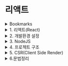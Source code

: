 # 리액트


<details>
<summary>Bookmarks</summary>
<div markdown="1">

| Plugin | URL |
| ------ | ------ |
| React 배타문서 | https://beta.reactjs.org/ |
| React 공식사이트 | https://reactjs.org/ |
| Create React App | https://create-react-app.dev/ |
| HTML to JSX | https://transform.tools/html-to-jsx |
| CSS - BoxShadow | https://cssgenerator.org/box-shadow-css-generator.html |
| 리액트 개발툴 익스텐션 | https://chrome.google.com/webstore/detail/react-developer-tools/fmkadmapgofadopljbjfkapdkoienihi |
| 무료 사진 사이트 | https://unsplash.com/ |
| HTML > JSX | https://transform.tools/html-to-jsx |



## 단축어

※ 커맨트 팔레트 > Snippets: configure user snippets > global.code-snippets.json

1. rfc : react import
2. rsi : 함수 표현식, 리턴없이 소괄호로 값을 리턴, 상태가 없는 ui요소를 반환
3. si : import css
4. cn : className


</div>
</details>

<details>
<summary>1. 리액트(React)</summary>
<div markdown="1">

## 리액트
- UI를 표기·보여주고나서 이벤트에 반응
  (Renders UI and responds to(Reacts to) events)
- 심플한 정적 사이트부터 복잡한 규모까지 웹, 모바일앱을 손쉽게 만들 수 있음
- 유저 인터페이스를 만들기 위한 자바스크립트 라이브러리

#### 01. SPA(Single Page Application)
- 사용자가 버튼을 클릭했을 때, 다른 페이지를 다운받아서 깜빡거리면서 리프레시 되는 것이 아니라 한 어플리케이션에서 컴포넌트를 보여주고 숨기는 방식으로 페이지 내에서 자유자재로 네비게이션하는 것

#### 02. SCR(Client Server Rendering)
- 사용자가 웹 어플리케이션에 접속했을 때, 즉각적으로 html을 보여주는 것이 아니라, 우리가 작성한 코드 js뿐만 아니라 React 라이브러리도 함께 다운받아서 사용자 화면에 UI가 표기되기 때문에 Client측에서 리액트가 렌더링 됨
- React와 Gatsby 또는 Next.js 프레임워크를 함께 사용하면 SSG(Static Site Generation)과 SSR을 함께 구현할 수도 있음

## 컴포넌트
- UI를 component들 단위로 보여주고 이벤트에 반응도록 만들어나가는 라이브러리
- 응집도가 높은 UI 블락이면서 다른 컴포넌드들과는 연결되어 있지 않고 독립적인 응집도를 유지하고있는 빌딩 블록
  (A highly cohesive building block for UIs loosely coupled with other components)

#### 01. 컴포넌트를 나누는 기준
- 재사용성(Don't Repeat Yourself)
- 단일책임(Single Responsibility): 다른 곳에서 재사용될 확률이 낮더라도, 한 컴포넌트 안에서 너무 많은 UI나 Logic이 있다면 작은 단위로 한 UI에서는 하나의 도메인을 담당해서 보여줄 수 있도록 잘게 나누어서 컴포넌트를 만들 수 있음

#### 02. 리액트 동작원리
- 리액트는 컴포넌트의 집합체
- 리액트는 데이터를 내부상태를 가지고있는 State와 외부로부터 전달받는 상태 Props가 있고 이 두가지의 데이터를 나타내는 render가 존재
- 상태(State 또는 Props)이 변경될때마다 re-render가 이루어짐
- 어플리케이션 화면에는 실제로 변경된 부분만 화면에 효율적으로 업데이트가 됨

#### 03. React DOM
- 우리가 HTML로 작성한 것이 브라우저에 표기가 되기 위해서 DOM tree로 구성되는데, 이는 리액트에서도 마찬가지
- 대신에 리액트는 바로 브라우저에 있는 DOM tree를 변경하는 것이 아니라, 가상의 돔트리(Virtual Dom Tree)를 가지고 있고 어떤 상태값이 변경되어서 무언가 업데이트가 된다면, 변경이 일어나기 전에 VDT와 PT(예전상태 Previous tree)를 비교 후에 다른 노드를 판단 후 실제 브라우저에서 필요한 DOM TREE요소를 업데이트
- 따라서 리액트 어플리케이션에서 State를 많이 변경하더라도 실제 브라우저에서는 업데이트 되는 노드만 변경이 이루어짐에 따라 리액트가 조금 더 효율적으로 빠르게 브라우저를 업데이트 해줌
- 사용자가 느끼기에 빠르고 스무스하게 업데이트가 일어나기 위해서는 60fps를 유지하는 것이 중요 -> 리액트에서 자체적으로 진행
- 그렇다고 리액트가 완벽하기 때문에 개발자가 코드를 막 짜면 안되고, 컴포넌트를 효율적으로 만들어나가야 함

## 훅(Hooks)
- State와 LifeCycle에 관련된 기능들을 재사용 가능한 로직과 연결할 수 있는 함수
- Hooks은(함수들은) 값의 재사용이 아니라 로직의 재사용을 위한 것

#### 01. 훅
- useState: 상태관리 로직
- useEffect : 컴포넌트 생애주기 관리 로직
- useUser : 서버에서 받아온 사용자
- 커스텀훅
</div>
</details>

<details>
<summary>2. 개발환경 설정</summary>
<div markdown="1">

| Plugin | URL |
| ------ | ------ |
| VS Code | https://code.visualstudio.com/download |
| Terminal for Mac | https://iterm2.com |
| Terminal for Win | https://gist.github.com/kevin-smets/8568070 |
| NodeJS | https://nodejs.org/en/ |
| Git | https://git-scm.com/downloads |

```sh
## 사용한 커맨드
node -v
npm -v
git --version
corepack enable // yarn 설치
yarn -v
```
</div>
</details>

<details>
<summary>3. NodeJS</summary>
<div markdown="1">

## 노드JS
- 자바스크립트를 브라우저 밖에서 실행할 수 있게 해주는 자바스크립트 실행환경
- 컴퓨터에서 스크립트를 작성하거나 서버를 만들 때도 자바스크립트를 활용 가능
- server-side rendering, command line tools 또는 back-end까지 js로 만들 수 있음

#### 01. npm
- NodeJS를 설치하면 자동으로 설치되는 패키지 매니저
- 프로젝트를 만들 때, 우리가 만드는 코드 뿐만 아니라 외부 dependencies(라이브러리)를 가져와서 쉽게 설치하고 버전을 관리할 수 있게 함
- package.json : 프로젝트 이름, 버전, 모든 외부 라이브러리 디펜던씨 명시 및 관리

#### 02. npx
- npm이 설치될 때, 함께 설치됨
- npm은 패키지를 관리한다면, npx는 패키지들을 개별적으로 실행할 수 있게 도와주는 tool

#### 03. yarn
- npm을 대체해서 사용 가능한 패키지 매니저 (by facebook)
- npm과 서로 호환이 가능하지만 추천되는 방식은 아니라서 일관성 있게 npm 또는 yarn 한가지만 일관성있게 고정적으로 사용
- npm에서 살짝 부족한 단점을 커버하기 위해 만들어짐
- npm은 사용하는 라이브러리가 많을 수록 프로젝트를 실행하는 속도가 현저히 떨어짐, 필요한 라이브러리를 순차적으로 설치하고 실행하기 때문
- yarn은 필요한 라이브러리를 병렬적으로 동시에 설치하고 실행, 보완관련 측면에서도 뛰어남
- fater, consistent, and secure 빠르고, 일관성있고 안전

</div>
</details>

<details>
<summary>4. 프로젝트 구조</summary>
<div markdown="1">

## 프로젝트 구조
1) /.yarn : yarn을 실행하기 위해 필요한 것들
2) /node_modules : npm을 이용해서 설치한 라이브러리들
3) .pnp(play&plug) : yarn을 이용해서 설치한 라이브러리들
   - /node_modules 에 있는 파일 빌드(파일입출력)가 상당히 소모적
   - 따라서 yarn에서는 .pnp 파일로 관리
4) yarn.lock : 라이브러리 버전정보
5) /public : static한 리소스
   - manifest.json : pwa(progressive web appliction)에 필요한 정보(앱 이름, 아이콘 등)
   - robots.txt : 웹 앱을 배포했을 때, 크롤링하는 로봇들에게 사이트에 대한 정보를 명시
6) /src : 작성하는 코드들
   - reportWebVitals.js : 웹 성능 측정
   - setupTests.js : 유닛테스트
7) package.json : 프로젝트 전반적인 정보 및 스크립트
   - name : 프로젝트 이름
   - version : 프로젝트 정보
   - private : private or public
   - dependencies : 라이브러리에 대한 정보를 확인
   - scripts : create react-app 으로 설치되었을 경우 사용가능한 명령어
   - eslintConfig : eslintConfig
   - browserslist : 브라우저 정보
     - production : 배포할 때, 어떤 버전까지, >0.2%는 전체 브라우저 시장에서 0.2이상 사용되는 모든 브라우저 이상
     - development : 개발할 때, 어느 버전까지 js를 변환

## 숨겨진 툴
- create react-app을 통해서 프로젝트를 만들면 scripts(package.json)에는 start, build, test, eject가 있고, yarn.lock 파일에는 무언가 많이 설치가 되어 있고 사용되어 있는 것을 확인 가능
- 설치되어 있는 것을 일일이 하나하나 설정을 바꾸고 싶다면 eject을 사용하면 되지만 한번 eject한 경우에는 다시 포장이 불가
```sh
yarn eject
? Are you sure you want to eject? This action is permanent.
Y
```
- package.json 파일 dependencies에 즉각적으로 숨겨져있던 툴들이 표기됨
  - babel, webpack 등 라이브러리 등
    - css를 축약하는 웹팩, 환경변수 설정, eslint(코드를 잘 작성하는지 감시) 등

## 중요한 툴

#### 1. Babel
- 바벨은 자바스크립트 트랜스컴파일러(JavaScript transcompiler)
- 대부분의 사용자들은 최신 브라우저 버전을 사용하지만, 아직까지도 예전 브라우저 버전을 사용하거나 최신 JS문법을 지원하지 않는 브라우저를 사용할 수도 있음
- 리액트를 개발할 때, 최신 자바스크립트 문법을 사용해도 바벨을 이용해서 프로젝트를 빌드할 때, 사용자에게 배포 전 최신 문법을 예전 버전으로 변환해주는 작업을 해줌
- 사용자의 브라우저 버전을 걱정하지 않고 마음껏 최신 버전으로 개발하거나 TS, JSX로 프로그래밍을 할 수 있는 것이 바벨의 역할으로 예전 JS 버전으로 변환

#### 2. Webpack
- Bundling the code, JavaScript module bundler
- 코드를 잘 번들링(포장)해서 사용자에게 배포할 수 있게 도와주는 모듈 번들러
- 프로젝트를 많은 파일들을(js, sass, hbs, cjs jpg, png 등) 웹팩을 통해서 사용자 전송
  - html, 이미지 파일들 등 어떤 것들을 그룹을 지어서 처음으로 사용자에게 전송해야 하는지 번들링 해줌
  - create react-app을 사용할 때 기본적인 설정을 해줌
  - 번들링 이외에도 쓰이지 않는 코드는 삭제하고 코드를 압축하고 코멘트를 제거해서 사용자에게 전달
  - css파일 이름을 축약한 버전으로 만들어서 파일 사이즈를 줄여줌
- 개발자도구 > network > bundle.js 파일

#### 3. ESLint
- 코드를 올바르게 작성하고 있는지 체크하는 역할

#### 4. Jest
- 유닛 테스트를 작성하고, 코드가 원하는 대로 동작하는지 테스팅하는 프레임워크

#### 5. PostCSS
- expandable CSS libraries
- tool for transforming CSS with JavaScript

## 설치 익스텐션
| VSCode Extentions | DETAILS |
| ------ | ------ |
| Material Theme | 현재 사용하고 있는 테마(dark) |
| Material Icon Theme | 현재 사용하고 있는 아이콘들 |
| Auto Import | 자동으로 import 해줌 |
| Prettier - Code formatter | 코드를 이쁘게 포맷  |
| CSS Modules | 나중에 PostCSS 쓸때 유용함 |

| HTML·CSS Extentions |
| ------ |
| IntelliSense for CSS class names in HTML |
| HTML to CSS autocompletion |
| HTML CSS Support |
| CSS Peek |
| Auto Rename Tag |

</div>
</details>

<details>
<summary>5. CSR(Client Side Render)</summary>
<div markdown="1">

## CSR(Client Side Render)

> 리액트가 어떻게 브라우저에서 동작하는지 <br/>
> Client Side Rendering이 어떤 순서대로 일어나는지

- 사용자가 html을 받았을 때는 html요소에 어떤 ui(html요소들)도 확인할 수 없고 body 요소 안에는 오로지 id가 root인 div요소만 존재
- 리액트는 CSR이기 때문에 텅빈 html document를 보내주고 작성된 코드와 리액트 코드가 함께 브라우저에 전송되면서 Client Side에서 코드가 동작하면서 작성한 코드대로 필요한 DOM요소를(UI요소를) 동적으로 다이나믹하게 생성

#### 1. 동작순서
※ Network탭: 어떤 순서대로 어떤 파일들이 다운로드 되어 브라우저에 표기되어 있는지 확인 가능<br/>
⑴ localhost Document : html 페이지<br/>
⑵ bundle.js : 프로젝트를 브라우저에 보여주기 이전에 webpack이 코드*들을 압축해서 하나의 파일로 보여줌<br/>
　＊app코드와 리액트를 동작하기 위한 코드<br/>
⑶ 여러가지 정적 이미지, 파일 등

#### 2. 동작원리
- /src : 동적으로 만드는 코드를 작성하는 곳
- index.js : 리액트의 시작점
```sh
// 1) ReactDOM에 createRoot라는 API를 이용해서 div를 가져와서 root를 만들어줌
const root = ReactDOM.createRoot(document.getElementById('root'));

// 2) root에다가 첫번째 컴포넌트에 렌더를 진행
root.render(
  <React.StrictMode>

    // 3) 그게 바로 App이라는 컴포넌트
    <App />

  /* 4) App 컴포넌트는 StrictMode에 감싸져 있고 JS에서 stric mode를 활성화시키는 처럼 개발할 때, 엄격한 모드에서 개발을 해나가고, 배포할 땐, 해당 모드가 잠시 꺼진다.
  그래서 무언가 잘못 작성하고 있다면 경고나 warning을 받아볼 수 있도록 감싸져있다. */
  </React.StrictMode>

  // 실제로 const root에 첫번째로 렌더링되는 컴포넌트는 App이다.
);
```
① 따라서, 사용자가 id가 root인 div요소가 담아져있는 html을 다운로드 받고, 리액트와 소스코드를 전부 다운로드 받으면<br/>
② 브라우저 상에서 id가 root인 요소를 찾아서 root라는 가상의 요소(const root)를 만들고<br/>
③ 여기에 App이라는 컴포넌트를 연결해줌<br/>
④ 그러면 react가 내부적으로 App컴포넌트를 들어가서 return되는 jsx문법을 확인한 후에<br/>
⑤ 브라우저에서 제공하는 create-element 라는 동적으로 DOM요소를 생성하는 API를 통해서 정해진 순서대로 해당되는 태그를 동적으로 만들어줌<br/>
⑥ 그래서 우리는 index.js에서 컴포넌트를 만들어가지 않고 App.js에서 컴포넌트 작업을 진행한다

</div>
</details>

<details>
<summary>6.문법정리</summary>
<div markdown="1">

> - 리액트 컴포넌트는 함수형태로 만들고 함수명은 대문자로 시작하며 반환(return)하는 것은 컴포넌트가 어떻게 ui를 표기할 것인지 명시하는 JSX문법을 사용 <br/>
> - 그리고 외부로부터 데이터를 주입받는 props와 각각의 컴포넌트 그 상태를 가지고 있는 state가 있음

## JSX
- JSX(JavaScript XML)는 기존 html을 작성하는 것과 동일하지만 유의사항 3가지<br/>
  ⑴ JSX를 반환할 때는 단 하나의 태그로만 반환 가능<br/>
    - 스타일링을 하거나 부모의 태그가 필요한 것이아니라 다수의 태그를 감싸는 역할만 하고 싶다면 텅텅빈 ```<></>``` 태그만 반환하면 된다<br/>
    - 해당 ```<></>``` 태그는 리액트 내부에서 ```<Fragment></Fragment>```라는 태그를 사용<br/>

  ⑵ html에서는 class라는 속성을 사용하지만, JSX에서는 className를 사용<br/>

  ⑶ JavaScript 코드를 작성할 때는 중괄호{}를 사용한다
    - App컴포넌트는 App.js안에 존재(basic > src > App.js > App)
    - 따라서 오브젝트{} 문법을 이용해서 자바스크립트 코드를 작성

- 명명규칙

  ⑴ 파일명
  - 리액트에서는 파일명을 따로 규정하고 있지 않음
    - ex. CamelCase, underscore 등 회사마다 다르나 보통 리액트는 CamelCase으로 파일명을 작성
    - eg. nextjs에서는 kebab-case를 주로 사용
  - 다만, 함수명과 export명만 동일하게 설정
  ```sh
    function App() {
      ...
    }
    export default App;
  ```

  ⑵ 확장자명
  - 리액트 컴포넌트라면 .jsx라고 하는 것을 더 선호
  - 순수 js파일과 컴포넌트 js파일을 쉽게 구분 가능
  - JavaScript로 개발한다면 .js/.jsx
  - TypeScript로 개발한다면 .ts/.tsx

※ https://react.dev/learn/writing-markup-with-jsx

</div>
</details>